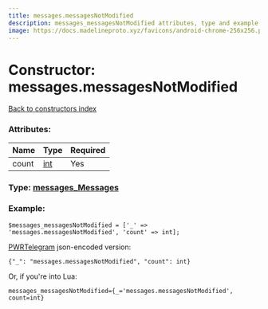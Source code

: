 ```yaml
---
title: messages.messagesNotModified
description: messages_messagesNotModified attributes, type and example
image: https://docs.madelineproto.xyz/favicons/android-chrome-256x256.png
---
```

# Constructor: messages.messagesNotModified  
[Back to constructors index](index.md)



### Attributes:

| Name     |    Type       | Required |
|----------|---------------|----------|
|count|[int](../types/int.md) | Yes|



### Type: [messages\_Messages](../types/messages_Messages.md)


### Example:

```
$messages_messagesNotModified = ['_' => 'messages.messagesNotModified', 'count' => int];
```  

[PWRTelegram](https://pwrtelegram.xyz) json-encoded version:

```
{"_": "messages.messagesNotModified", "count": int}
```


Or, if you're into Lua:  


```
messages_messagesNotModified={_='messages.messagesNotModified', count=int}

```


